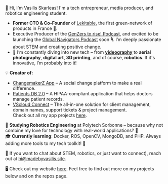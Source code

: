 👋 Hi, I'm Vasilis Skarleas! I'm a tech entrepreneur, media producer, and robotics engineering student. 

- **Former CTO & Co-Founder** of [Lekitable](https://www.lekitable.fr), the first green-network of products in France 🌱. 
- Executive Producer of the [GenZers to rise! Podcast](https://podcast.changemakerz.org/), and excited to be launching the [Global Navigators Podcast](https://globalnavigators.eu/) soon 🎙️. I’m deeply passionate about STEM and creating positive change.
- 🚀 I’m constantly diving into new tech – from **[videography](https://www.youtube.com/@madebyvasilis)** to **aerial photography**, **digital art**, **3D printing**, and of course, **robotics**. If it's innovative, I’m probably into it!
  
💡 **Creator of:**  
  - [ChangemakerZ App](https://podcast.changemakerz.org/changemakerz) – A social change platform to make a real difference.  
  - [Patients DB 2.0](https://madebyvasilis.site/apps) – A HIPAA-compliant application that helps doctors manage patient records.  
  - [VScloud Connect](https://cloud.madebyvasilis.site) – The all-in-one solution for client management, domain names, support tickets & project management.  
  Check out all my app projects [here](https://madebyvasilis.site/apps).

📐 **Studying Robotics Engineering** at Polytech Sorbonne – because why not combine my love for technology with real-world applications? 🤖  
🎓 **Currently learning**: Docker, ROS, OpenCV, MongoDB, and PHP. Always adding more tools to my tech toolkit! 🔧

💬 If you want to chat about STEM, robotics, or just want to connect), reach out at [hi@madebyvasilis.site](mailto:hi@madebyvasilis.site).

🖥 Check out my website [here](https://www.madebyvasilis.site/about). Feel free to find out more on my projects below and on the repos page.
